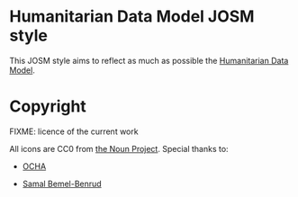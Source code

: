 # Humanitarian Data Model JOSM style

This JOSM style aims to reflect as much as possible the [Humanitarian Data Model](http://wiki.openstreetmap.org/wiki/Humanitarian_OSM_Tags).


# Copyright

FIXME: licence of the current work

All icons are CC0 from [the Noun Project](http://thenounproject.com).
Special thanks to:

- [OCHA](http://thenounproject.com/ochaavmu/)

- [Samal Bemel-Benrud](http://thenounproject.com/samanbb/)